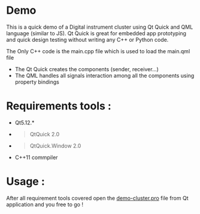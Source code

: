 # Demo

This is a quick demo of a Digital instrument cluster using Qt Quick and QML language (similar to JS).
Qt Quick is great for embedded app prototyping and quick design testing without writing any C++ or Python code.

The Only C++ code is the main.cpp file which is used to load the main.qml file

- The Qt Quick creates the components (sender, receiver...) 
- The QML handles all signals interaction among all the components using property bindings 

# Requirements tools :

- Qt5.12.*
- > QtQuick 2.0
- > QtQuick.Window 2.0
- C++11 commpiler

# Usage :

After all requirement tools covered open the [demo-cluster.pro](https://github.com/afondiel/car-cluster-hmi/blob/master/demo/demo-cluster.pro) file from Qt application and you free to go ! 


